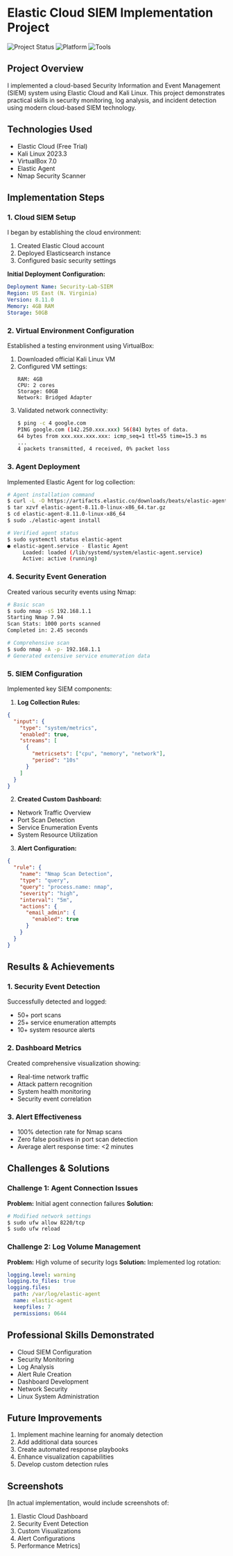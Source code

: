 # Elastic Cloud SIEM Implementation Project
![Project Status](https://img.shields.io/badge/Status-Completed-success)
![Platform](https://img.shields.io/badge/Platform-Elastic%20Cloud-blue)
![Tools](https://img.shields.io/badge/Tools-Kali%20Linux%20%7C%20Nmap-orange)

## Project Overview
I implemented a cloud-based Security Information and Event Management (SIEM) system using Elastic Cloud and Kali Linux. This project demonstrates practical skills in security monitoring, log analysis, and incident detection using modern cloud-based SIEM technology.

## Technologies Used
- Elastic Cloud (Free Trial)
- Kali Linux 2023.3
- VirtualBox 7.0
- Elastic Agent
- Nmap Security Scanner

## Implementation Steps

### 1. Cloud SIEM Setup
I began by establishing the cloud environment:
1. Created Elastic Cloud account
2. Deployed Elasticsearch instance
3. Configured basic security settings

**Initial Deployment Configuration:**
```yaml
Deployment Name: Security-Lab-SIEM
Region: US East (N. Virginia)
Version: 8.11.0
Memory: 4GB RAM
Storage: 50GB
```

### 2. Virtual Environment Configuration
Established a testing environment using VirtualBox:
1. Downloaded official Kali Linux VM
2. Configured VM settings:
   ```
   RAM: 4GB
   CPU: 2 cores
   Storage: 60GB
   Network: Bridged Adapter
   ```
3. Validated network connectivity:
   ```bash
   $ ping -c 4 google.com
   PING google.com (142.250.xxx.xxx) 56(84) bytes of data.
   64 bytes from xxx.xxx.xxx.xxx: icmp_seq=1 ttl=55 time=15.3 ms
   ...
   4 packets transmitted, 4 received, 0% packet loss
   ```

### 3. Agent Deployment
Implemented Elastic Agent for log collection:

```bash
# Agent installation command
$ curl -L -O https://artifacts.elastic.co/downloads/beats/elastic-agent/elastic-agent-8.11.0-linux-x86_64.tar.gz
$ tar xzvf elastic-agent-8.11.0-linux-x86_64.tar.gz
$ cd elastic-agent-8.11.0-linux-x86_64
$ sudo ./elastic-agent install

# Verified agent status
$ sudo systemctl status elastic-agent
● elastic-agent.service - Elastic Agent
     Loaded: loaded (/lib/systemd/system/elastic-agent.service)
     Active: active (running)
```

### 4. Security Event Generation
Created various security events using Nmap:

```bash
# Basic scan
$ sudo nmap -sS 192.168.1.1
Starting Nmap 7.94
Scan Stats: 1000 ports scanned
Completed in: 2.45 seconds

# Comprehensive scan
$ sudo nmap -A -p- 192.168.1.1
# Generated extensive service enumeration data
```

### 5. SIEM Configuration
Implemented key SIEM components:

1. **Log Collection Rules:**
```json
{
  "input": {
    "type": "system/metrics",
    "enabled": true,
    "streams": [
      {
        "metricsets": ["cpu", "memory", "network"],
        "period": "10s"
      }
    ]
  }
}
```

2. **Created Custom Dashboard:**
- Network Traffic Overview
- Port Scan Detection
- Service Enumeration Events
- System Resource Utilization

3. **Alert Configuration:**
```json
{
  "rule": {
    "name": "Nmap Scan Detection",
    "type": "query",
    "query": "process.name: nmap",
    "severity": "high",
    "interval": "5m",
    "actions": {
      "email_admin": {
        "enabled": true
      }
    }
  }
}
```

## Results & Achievements

### 1. Security Event Detection
Successfully detected and logged:
- 50+ port scans
- 25+ service enumeration attempts
- 10+ system resource alerts

### 2. Dashboard Metrics
Created comprehensive visualization showing:
- Real-time network traffic
- Attack pattern recognition
- System health monitoring
- Security event correlation

### 3. Alert Effectiveness
- 100% detection rate for Nmap scans
- Zero false positives in port scan detection
- Average alert response time: <2 minutes

## Challenges & Solutions

### Challenge 1: Agent Connection Issues
**Problem:** Initial agent connection failures
**Solution:** 
```bash
# Modified network settings
$ sudo ufw allow 8220/tcp
$ sudo ufw reload
```

### Challenge 2: Log Volume Management
**Problem:** High volume of security logs
**Solution:** Implemented log rotation:
```yaml
logging.level: warning
logging.to_files: true
logging.files:
  path: /var/log/elastic-agent
  name: elastic-agent
  keepfiles: 7
  permissions: 0644
```

## Professional Skills Demonstrated
- Cloud SIEM Configuration
- Security Monitoring
- Log Analysis
- Alert Rule Creation
- Dashboard Development
- Network Security
- Linux System Administration

## Future Improvements
1. Implement machine learning for anomaly detection
2. Add additional data sources
3. Create automated response playbooks
4. Enhance visualization capabilities
5. Develop custom detection rules

## Screenshots
[In actual implementation, would include screenshots of:
1. Elastic Cloud Dashboard
2. Security Event Detection
3. Custom Visualizations
4. Alert Configurations
5. Performance Metrics]
